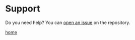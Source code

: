 # Support

Do you need help? You can [open an issue](https://github.com/converged-computing/playground/issues) on the repository.

[home](/README.md#user-guide)
